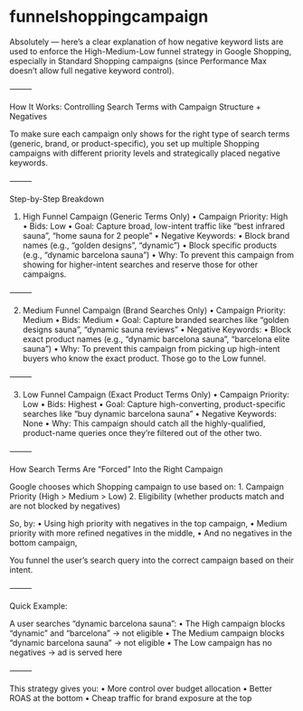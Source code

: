 # funnelshoppingcampaign

Absolutely — here’s a clear explanation of how negative keyword lists are used to enforce the High-Medium-Low funnel strategy in Google Shopping, especially in Standard Shopping campaigns (since Performance Max doesn’t allow full negative keyword control).

⸻

How It Works: Controlling Search Terms with Campaign Structure + Negatives

To make sure each campaign only shows for the right type of search terms (generic, brand, or product-specific), you set up multiple Shopping campaigns with different priority levels and strategically placed negative keywords.

⸻

Step-by-Step Breakdown

1. High Funnel Campaign (Generic Terms Only)
	•	Campaign Priority: High
	•	Bids: Low
	•	Goal: Capture broad, low-intent traffic like “best infrared sauna”, “home sauna for 2 people”
	•	Negative Keywords:
	•	Block brand names (e.g., “golden designs”, “dynamic”)
	•	Block specific products (e.g., “dynamic barcelona sauna”)
	•	Why: To prevent this campaign from showing for higher-intent searches and reserve those for other campaigns.

⸻

2. Medium Funnel Campaign (Brand Searches Only)
	•	Campaign Priority: Medium
	•	Bids: Medium
	•	Goal: Capture branded searches like “golden designs sauna”, “dynamic sauna reviews”
	•	Negative Keywords:
	•	Block exact product names (e.g., “dynamic barcelona sauna”, “barcelona elite sauna”)
	•	Why: To prevent this campaign from picking up high-intent buyers who know the exact product. Those go to the Low funnel.

⸻

3. Low Funnel Campaign (Exact Product Terms Only)
	•	Campaign Priority: Low
	•	Bids: Highest
	•	Goal: Capture high-converting, product-specific searches like “buy dynamic barcelona sauna”
	•	Negative Keywords: None
	•	Why: This campaign should catch all the highly-qualified, product-name queries once they’re filtered out of the other two.

⸻

How Search Terms Are “Forced” Into the Right Campaign

Google chooses which Shopping campaign to use based on:
	1.	Campaign Priority (High > Medium > Low)
	2.	Eligibility (whether products match and are not blocked by negatives)

So, by:
	•	Using high priority with negatives in the top campaign,
	•	Medium priority with more refined negatives in the middle,
	•	And no negatives in the bottom campaign,

You funnel the user’s search query into the correct campaign based on their intent.

⸻

Quick Example:

A user searches “dynamic barcelona sauna”:
	•	The High campaign blocks “dynamic” and “barcelona” → not eligible
	•	The Medium campaign blocks “dynamic barcelona sauna” → not eligible
	•	The Low campaign has no negatives → ad is served here

⸻

This strategy gives you:
	•	More control over budget allocation
	•	Better ROAS at the bottom
	•	Cheap traffic for brand exposure at the top
